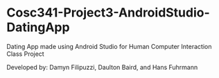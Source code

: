 # Cosc341-Project3-AndroidStudio-DatingApp
Dating App made using Android Studio for Human Computer Interaction Class Project

Developed by: Damyn Filipuzzi, Daulton Baird, and Hans Fuhrmann
